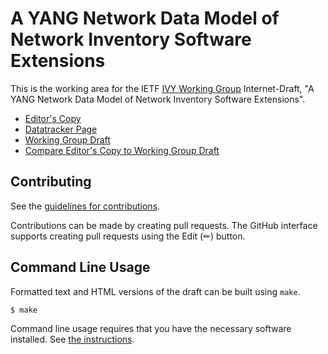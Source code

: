 <!-- regenerate: on (set to off if you edit this file) -->

# A YANG Network Data Model of Network Inventory Software Extensions

This is the working area for the IETF [IVY Working Group](https://datatracker.ietf.org/group/ivy/documents/) Internet-Draft, "A YANG Network Data Model of Network Inventory Software Extensions".

* [Editor's Copy](https://ietf-ivy-wg.github.io/network-inventory-software/#go.draft-ietf-ivy-network-inventory-software.html)
* [Datatracker Page](https://datatracker.ietf.org/doc/draft-ietf-ivy-network-inventory-software)
* [Working Group Draft](https://datatracker.ietf.org/doc/html/draft-ietf-ivy-network-inventory-software)
* [Compare Editor's Copy to Working Group Draft](https://ietf-ivy-wg.github.io/network-inventory-software/#go.draft-ietf-ivy-network-inventory-software.diff)


## Contributing

See the
[guidelines for contributions](https://github.com/ietf-ivy-wg/network-inventory-software/blob/main/CONTRIBUTING.md).

Contributions can be made by creating pull requests.
The GitHub interface supports creating pull requests using the Edit (✏) button.


## Command Line Usage

Formatted text and HTML versions of the draft can be built using `make`.

```sh
$ make
```

Command line usage requires that you have the necessary software installed.  See
[the instructions](https://github.com/martinthomson/i-d-template/blob/main/doc/SETUP.md).


